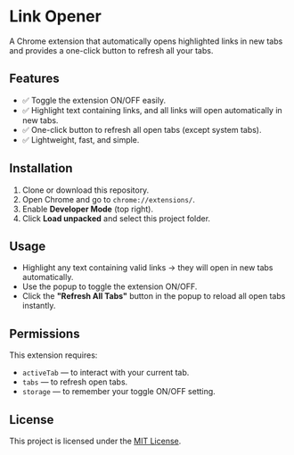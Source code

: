 # Link Opener

A Chrome extension that automatically opens highlighted links in new tabs and provides a one-click button to refresh all your tabs.

## Features

- ✅ Toggle the extension ON/OFF easily.
- ✅ Highlight text containing links, and all links will open automatically in new tabs.
- ✅ One-click button to refresh all open tabs (except system tabs).
- ✅ Lightweight, fast, and simple.

## Installation

1. Clone or download this repository.
2. Open Chrome and go to `chrome://extensions/`.
3. Enable **Developer Mode** (top right).
4. Click **Load unpacked** and select this project folder.

## Usage

- Highlight any text containing valid links → they will open in new tabs automatically.
- Use the popup to toggle the extension ON/OFF.
- Click the **"Refresh All Tabs"** button in the popup to reload all open tabs instantly.

## Permissions

This extension requires:
- `activeTab` — to interact with your current tab.
- `tabs` — to refresh open tabs.
- `storage` — to remember your toggle ON/OFF setting.

## License

This project is licensed under the [MIT License](LICENSE).
